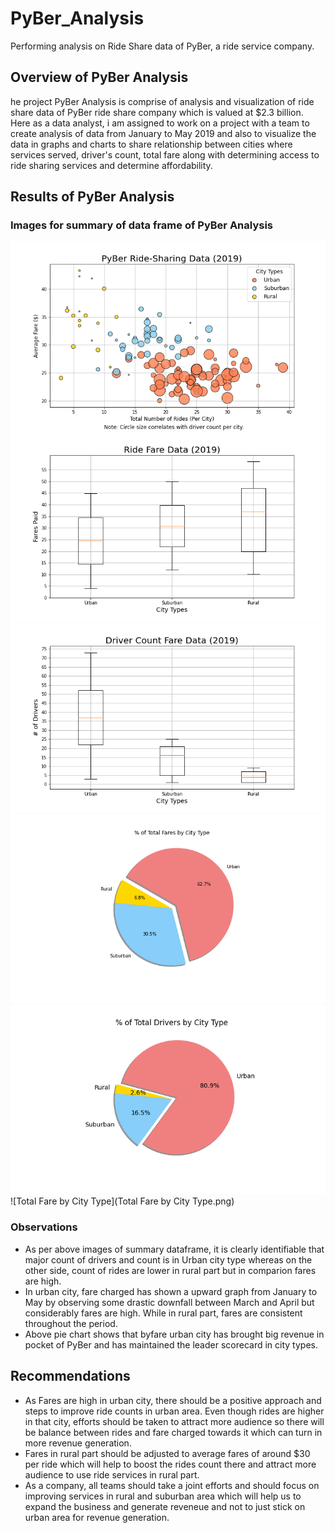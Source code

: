# PyBer_Analysis
Performing analysis on Ride Share data of PyBer, a ride service company.
## Overview of PyBer Analysis
he project PyBer Analysis is comprise of analysis and visualization of ride share data of PyBer ride share company which is valued at $2.3 billion. Here as a data analyst, i am assigned to work on a project with a team to create analysis of data from January to May 2019 and also to visualize the data in graphs and charts to share relationship between cities where services served, driver's count, total fare along with determining access to ride sharing services and determine affordability. 
## Results of PyBer Analysis
### Images for summary of data frame of PyBer Analysis 
![PyBer Ridesharing data by city](PyBer_Ridesharing_data_bycity.png)
![Ridefare bycity](Ridefare_bycity.png)
![drivercount_bycity](drivercount_bycity.png)
![percentageoftotalfare_bycity](percentageoftotalfare_bycity.png)
![percentageofdrivers_bycity](percentageofdrivers_bycity.png)
![Total Fare by City Type](Total Fare by City Type.png)
### Observations
- As per above images of summary dataframe, it is clearly identifiable that major count of drivers and count is in Urban city type whereas on the other side, count of rides are lower in rural part but in comparion fares are high.
- In urban city, fare charged has shown a upward graph from January to May by observing some drastic downfall between March and April but considerably fares are high. While in rural part, fares are consistent throughout the period. 
- Above pie chart shows that byfare urban city has brought big revenue in pocket of PyBer and has maintained the leader scorecard in city types. 
## Recommendations
- As Fares are high in urban city, there should be a positive approach and steps to improve ride counts in urban area. Even though rides are higher in that city, efforts should be taken to attract more audience so there will be balance between rides and fare charged towards it which can turn in more revenue generation. 
- Fares in rural part should be adjusted to average fares of around $30 per ride which will help to boost the rides count there and attract more audience to use ride services in rural part.
- As a company, all teams should take a joint efforts and should focus on improving services in rural and suburban area which will help us to expand the business and generate reveneue and not to just stick on urban area for revenue generation. 